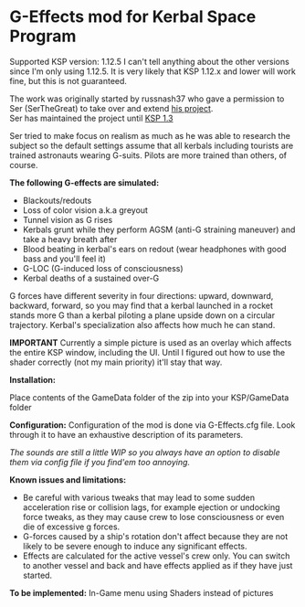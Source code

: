 # G-Effects mod for Kerbal Space Program

Supported KSP version: 1.12.5
I can't tell anything about the other versions since I'm only using 1.12.5. It is very likely that KSP 1.12.x and lower will work fine, but this is not guaranteed.

The work was originally started by russnash37 who gave a permission to Ser (SerTheGreat) to take over and extend [his project]([https://forum.kerbalspaceprogram.com/topic/95579-plugin-090-wip-g-force-v004-alpha-experience-the-effects-of-g-forces-on-your-kerbals]).<br/>
Ser has maintained the project until [KSP 1.3]([https://forum.kerbalspaceprogram.com/topic/113341-130-122-g-effects-blackouts-redouts-g-locs-v042-2017-jun-25/])

Ser tried to make focus on realism as much as he was able to research the subject so the default settings assume that all kerbals including tourists are trained astronauts wearing G-suits.
Pilots are more trained than others, of course.

**The following G-effects are simulated:**
* Blackouts/redouts
* Loss of color vision a.k.a greyout
* Tunnel vision as G rises
* Kerbals grunt while they perform AGSM (anti-G straining maneuver) and take a heavy breath after
* Blood beating in kerbal's ears on redout (wear headphones with good bass and you'll feel it)
* G-LOC (G-induced loss of consciousness)
* Kerbal deaths of a sustained over-G
 
G forces have different severity in four directions: upward, downward, backward, forward, so you may find that a kerbal launched in a rocket stands more G than
a kerbal piloting a plane upside down on a circular trajectory.
Kerbal's specialization also affects how much he can stand.

**IMPORTANT**
Currently a simple picture is used as an overlay which affects the entire KSP window, including the UI.
Until I figured out how to use the shader correctly (not my main priority) it'll stay that way.

**Installation:**

Place contents of the GameData folder of the zip into your KSP/GameData folder

**Configuration:**
Configuration of the mod is done via G-Effects.cfg file. Look through it to have an exhaustive description of its parameters.

_The sounds are still a little WIP so you always have an option to disable them via config file if you find'em too annoying._

**Known issues and limitations:**
- Be careful with various tweaks that may lead to some sudden acceleration rise or collision lags, for example ejection or undocking force tweaks, as they may cause crew to lose consciousness or even die of excessive g forces.
- G-forces caused by a ship's rotation don't affect because they are not likely to be severe enough to induce any significant effects.
- Effects are calculated for the active vessel's crew only. You can switch to another vessel and back and have effects applied as if they have just started.

**To be implemented:**
In-Game menu
using Shaders instead of pictures
